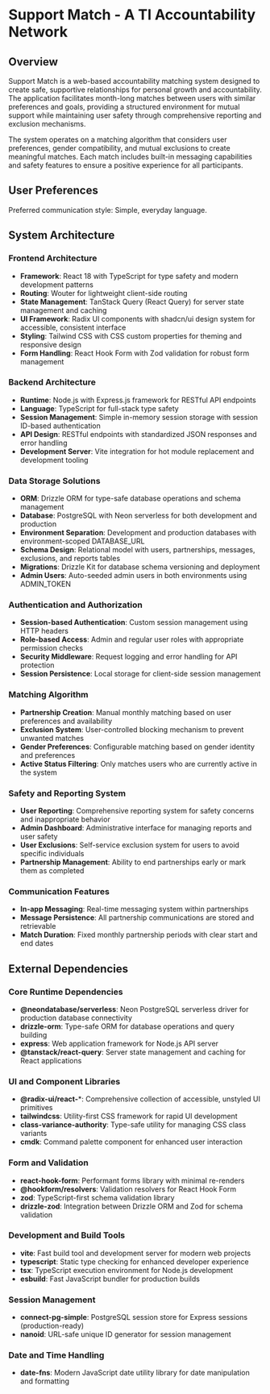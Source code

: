# Support Match - A TI Accountability Network

## Overview

Support Match is a web-based accountability matching system designed to create safe, supportive relationships for personal growth and accountability. The application facilitates month-long matches between users with similar preferences and goals, providing a structured environment for mutual support while maintaining user safety through comprehensive reporting and exclusion mechanisms.

The system operates on a matching algorithm that considers user preferences, gender compatibility, and mutual exclusions to create meaningful matches. Each match includes built-in messaging capabilities and safety features to ensure a positive experience for all participants.

## User Preferences

Preferred communication style: Simple, everyday language.

## System Architecture

### Frontend Architecture
- **Framework**: React 18 with TypeScript for type safety and modern development patterns
- **Routing**: Wouter for lightweight client-side routing
- **State Management**: TanStack Query (React Query) for server state management and caching
- **UI Framework**: Radix UI components with shadcn/ui design system for accessible, consistent interface
- **Styling**: Tailwind CSS with CSS custom properties for theming and responsive design
- **Form Handling**: React Hook Form with Zod validation for robust form management

### Backend Architecture
- **Runtime**: Node.js with Express.js framework for RESTful API endpoints
- **Language**: TypeScript for full-stack type safety
- **Session Management**: Simple in-memory session storage with session ID-based authentication
- **API Design**: RESTful endpoints with standardized JSON responses and error handling
- **Development Server**: Vite integration for hot module replacement and development tooling

### Data Storage Solutions
- **ORM**: Drizzle ORM for type-safe database operations and schema management
- **Database**: PostgreSQL with Neon serverless for both development and production
- **Environment Separation**: Development and production databases with environment-scoped DATABASE_URL
- **Schema Design**: Relational model with users, partnerships, messages, exclusions, and reports tables
- **Migrations**: Drizzle Kit for database schema versioning and deployment
- **Admin Users**: Auto-seeded admin users in both environments using ADMIN_TOKEN

### Authentication and Authorization
- **Session-based Authentication**: Custom session management using HTTP headers
- **Role-based Access**: Admin and regular user roles with appropriate permission checks
- **Security Middleware**: Request logging and error handling for API protection
- **Session Persistence**: Local storage for client-side session management

### Matching Algorithm
- **Partnership Creation**: Manual monthly matching based on user preferences and availability
- **Exclusion System**: User-controlled blocking mechanism to prevent unwanted matches
- **Gender Preferences**: Configurable matching based on gender identity and preferences
- **Active Status Filtering**: Only matches users who are currently active in the system

### Safety and Reporting System
- **User Reporting**: Comprehensive reporting system for safety concerns and inappropriate behavior
- **Admin Dashboard**: Administrative interface for managing reports and user safety
- **User Exclusions**: Self-service exclusion system for users to avoid specific individuals
- **Partnership Management**: Ability to end partnerships early or mark them as completed

### Communication Features
- **In-app Messaging**: Real-time messaging system within partnerships
- **Message Persistence**: All partnership communications are stored and retrievable
- **Match Duration**: Fixed monthly partnership periods with clear start and end dates

## External Dependencies

### Core Runtime Dependencies
- **@neondatabase/serverless**: Neon PostgreSQL serverless driver for production database connectivity
- **drizzle-orm**: Type-safe ORM for database operations and query building
- **express**: Web application framework for Node.js API server
- **@tanstack/react-query**: Server state management and caching for React applications

### UI and Component Libraries
- **@radix-ui/react-***: Comprehensive collection of accessible, unstyled UI primitives
- **tailwindcss**: Utility-first CSS framework for rapid UI development
- **class-variance-authority**: Type-safe utility for managing CSS class variants
- **cmdk**: Command palette component for enhanced user interaction

### Form and Validation
- **react-hook-form**: Performant forms library with minimal re-renders
- **@hookform/resolvers**: Validation resolvers for React Hook Form
- **zod**: TypeScript-first schema validation library
- **drizzle-zod**: Integration between Drizzle ORM and Zod for schema validation

### Development and Build Tools
- **vite**: Fast build tool and development server for modern web projects
- **typescript**: Static type checking for enhanced developer experience
- **tsx**: TypeScript execution environment for Node.js development
- **esbuild**: Fast JavaScript bundler for production builds

### Session Management
- **connect-pg-simple**: PostgreSQL session store for Express sessions (production-ready)
- **nanoid**: URL-safe unique ID generator for session management

### Date and Time Handling
- **date-fns**: Modern JavaScript date utility library for date manipulation and formatting